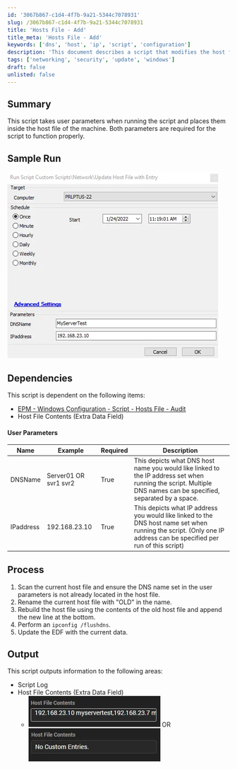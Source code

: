 ```yaml
---
id: '3067b867-c1d4-4f7b-9a21-5344c7078931'
slug: /3067b867-c1d4-4f7b-9a21-5344c7078931
title: 'Hosts File - Add'
title_meta: 'Hosts File - Add'
keywords: ['dns', 'host', 'ip', 'script', 'configuration']
description: 'This document describes a script that modifies the host file on a machine by taking user-defined parameters for DNS names and IP addresses. It includes a sample run, dependencies, user parameters, and the process for execution, ensuring proper management of DNS entries.'
tags: ['networking', 'security', 'update', 'windows']
draft: false
unlisted: false
---
```


## Summary

This script takes user parameters when running the script and places them inside the host file of the machine. Both parameters are required for the script to function properly.

## Sample Run

![Sample Run](../../../static/img/docs/3067b867-c1d4-4f7b-9a21-5344c7078931/image_1.webp)

## Dependencies

This script is dependent on the following items:
- [EPM - Windows Configuration - Script - Hosts File - Audit](/docs/19d3cc45-e5bd-4705-b82d-c0657b2e6195)
- Host File Contents (Extra Data Field)

#### User Parameters

| Name      | Example               | Required | Description                                                                                                                                          |
|-----------|-----------------------|----------|------------------------------------------------------------------------------------------------------------------------------------------------------|
| DNSName   | Server01 OR svr1 svr2 | True     | This depicts what DNS host name you would like linked to the IP address set when running the script. Multiple DNS names can be specified, separated by a space. |
| IPaddress | 192.168.23.10        | True     | This depicts what IP address you would like linked to the DNS host name set when running the script. (Only one IP address can be specified per run of this script) |

## Process

1. Scan the current host file and ensure the DNS name set in the user parameters is not already located in the host file.
2. Rename the current host file with "OLD" in the name.
3. Rebuild the host file using the contents of the old host file and append the new line at the bottom.
4. Perform an `ipconfig /flushdns`.
5. Update the EDF with the current data.

## Output

This script outputs information to the following areas:
- Script Log
- Host File Contents (Extra Data Field)
  - ![Output 1](../../../static/img/docs/3067b867-c1d4-4f7b-9a21-5344c7078931/image_2.webp) OR ![Output 2](../../../static/img/docs/3067b867-c1d4-4f7b-9a21-5344c7078931/image_3.webp)
